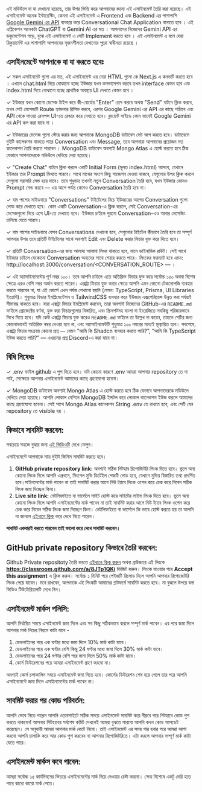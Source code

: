এই মডিউলে যা যা দেখানো হয়েছে, তার উপর ভিত্তি করে আপনাদের জন্যে এই এসাইনমেন্ট তৈরি করা হয়েছে। এই এসাইনমেন্ট অনেক ইন্টারেস্টিং, কেননা এই এসাইনমেন্ট এ Frontend এবং Backend এর পাশাপাশি [Google Gemini এর API](https://ai.google.dev/gemini-api/docs) ব্যবহার করে Conversational Chat Application বানাতে হবে । এই এপ্লিকেশন অনেকটা ChatGPT বা Gemini AI এর মত । আপনাদের নিজেদের Gemini API এর ডকুমেন্টেশন পড়ে, বুঝে এই এসাইনমেন্ট এ সেটি Implement করতে হবে । এই এসাইনমেন্ট এ বলে দেয়া রিকুয়ার্মেন্ট এর পাশাপাশি আপনাদের সৃজনশীলতা দেখানোর পুরো স্বাধীনতা রয়েছে ।

## এসাইনমেন্টে আপনাকে যা যা করতে হবেঃ

✓ সকল এসাইনমেট গুলো এর মত, এই এসাইনমেন্ট এর দেয়া HTML গুলো কে Next.js এ কনভার্ট করতে হবে । এখানে chat.html দিয়ে বোঝানো হচ্ছে ইউজার যখন কনভাসেশন করবে তখন interface কেমন হবে এবং index.html দিয়ে বোঝানো হচ্ছে প্রাথমিক অবস্থায় UI দেখতে কেমন হবে ।

✓ ইউজার যখন কোনো মেসেজ টাইপ করে কী-বোর্ডের "Enter" প্রেস করবে অথবা "Send" বাটনে ক্লিক করবে, তখন সেই মেসেজটি Route হ্যান্ডলার রিসিভ করবে, এরপর Google Gemini এর API এর কাছে পাঠাবে এবং API থেকে পাওয়া রেসপন্স UI-তে রেন্ডার করে দেখাতে হবে। ক্লায়েন্ট সাইডে কোন ভাবেই Google Gemini এর API কল করা যাবে না ।

✓ ইউজারের মেসেজ গুলো স্টোর করার জন্য আপনাকে MongoDB ডাটাবেস সেট আপ করতে হবে। ডাটাবেসে দুইটি কালেকশন থাকতে পারে Conversation এবং Message, তবে আপনারা আপনাদের প্রয়োজন মত কালেকশন তৈরি করতে পারবেন । MongoDB ডাটাবেস অবশ্যই Mongo Atlas এ হোস্ট করতে হবে ঠিক যেভাবে আপনাদেরকে মডিউলে দেখিয়ে দেয়া হয়েছে।

✓ "Create Chat" বাটনে ক্লিক করলে একটি Initial Form (মূলত index.html)  আসবে, যেখানে ইউজার তার Prompt লিখতে পারবে। সাথে মাঝের অংশে কিছু সাজেশন দেওয়া থাকবে, যেগুলোর উপর ক্লিক করলে সেগুলো সরাসরি সেন্ড হয়ে যাবে। তবে শুধুমাত্র তখনই নতুন Conversation তৈরি হবে, যখন ইউজার কোনও Prompt সেন্ড করবে — এর আগে পর্যন্ত কোনও Conversation তৈরি হবে না।

✓ বাম পাশের সাইডবারে "Conversations" টাইটেলের নিচে ইউজারের আগের Conversation গুলো লোড করে দেখাতে হবে। কোন একটি Conversation-এ ক্লিক করলে, সেই Conversation-এর মেসেজগুলো নিয়ে এসে UI-তে দেখাতে হবে। ইউজার চাইলে পুরনো Conversation-এও আবার মেসেজিং চালিয়ে যেতে পারবে।

✓ বাম পাশের সাইডবারে যেসব Conversations দেখানো হবে, সেগুলোর টাইটেল কীভাবে তৈরি হবে তা সম্পূর্ণ আপনার উপর তবে প্রতিটি টাইটেলের সাথে অবশ্যই Edit এবং Delete করার ফিচার যুক্ত করে দিতে হবে।

✓ প্রতিটি Conversation-এর জন্য আলাদা আলাদা লিংক থাকতে হবে, মানে ডাইনামিক রাউট। সেই সাথে ইউজার চাইলে যেকোনো Conversation অন্যদের সাথে শেয়ার করতে পারে। লিংকের ফরম্যাট হবে এমন: http://localhost:3000/conversation/<CONVERSATION_ROUTE> — । 

✓ এই অ্যাসাইনমেন্টের পূর্ণ নম্বর ১০০। তবে আপনি চাইলে এতে অতিরিক্ত ফিচার যুক্ত করে সর্বোচ্চ ১৫০ অথবা বিশেষ ক্ষেত্রে এরও বেশি নম্বর অর্জন করতে পারেন। এক্সট্রা ফিচার যুক্ত করার ক্ষেত্রে আপনি এমন কোনো টেকনোলজি ব্যবহার করতে পারবেন না, যা এই কোর্সে এখন পর্যন্ত শেখানো হয়নি (যেমন: TypeScript, Prisma, UI Libraries ইত্যাদি)। শুধুমাত্র ফিচার ইমপ্লিমেন্টেশন ও TailwindCSS ব্যবহার করে ইউজার এক্সপেরিয়েন্স উন্নত করা পর্যন্তই সীমাবদ্ধ থাকতে হবে। যারা এক্সট্রা ফিচার ইমপ্লিমেন্ট করবেন, তারা অবশ্যই নিজেদের GitHub-এর `README.md` ফাইলে প্রোজেক্টের বর্ণনা, যুক্ত করা ফিচারগুলোর বিস্তারিত, এবং স্ক্রিনশটসহ বাংলা বা ইংরেজিতে সবকিছু পরিষ্কারভাবে লিখে দিতে হবে। যদি কেউ এক্সট্রা ফিচার যুক্ত করেও `README.md` ফাইলে তা উল্লেখ না করেন, তাহলে সেটির জন্য কোনোভাবেই অতিরিক্ত নম্বর দেওয়া হবে না, এবং অ্যাসাইনমেন্টটি শুধুমাত্র ১০০ নম্বরের মধ্যেই মূল্যায়িত হবে। সবশেষে, এক্সট্রা ফিচার সংক্রান্ত কোনো প্রশ্ন — যেমন “আমি কি Shadcn ব্যবহার করতে পারি?”, “আমি কি TypeScript ইউজ করতে পারি?” — এধরনের প্রশ্ন Discord-এ করা যাবে না।

## বিধি নিষেধঃ

✓ .env ফাইল github এ পুশ দিতে হবে। যদি কোনো কারণে .env আমরা আপনার repository তে না পাই, সেক্ষেত্রে আপনার এসাইনমেন্ট আমাদের কাছে গ্রহণযোগ্য হবেনা।

✓ MongoDB ডাটাবেস অবশ্যই Mongo Atlas এ হোস্ট করতে হবে ঠিক যেভাবে আপনাদেরকে মডিউলে দেখিয়ে দেয়া হয়েছে। আপনি লোকাল মেশিনে MongoDB ইন্সটল করে লোকাল কানেকশন ইউজ করলে আমাদের কাছে গ্রহণযোগ্য হবেনা। সেই সাথে Mongo Atlas কানেকশন String .env তে রাখতে হবে, এবং সেটি যেন repository তে visible হয় । 

## কিভাবে সাবমিট করবেন:

সবচেয়ে সহজে বুঝার জন্য [এই ভিডিওটি](https://learnwithsumit.com/rnext/courses/rnext/how-to-submit-assignments-in-reactive-accelerator-course) দেখে ফেলুন।

এসাইনমেন্টে আপনাকে মাত্র দুইটা জিনিস সাবমিট করতে হবে।

1. **GitHub private repository link:** অবশ্যই সঠিক গিটহাব রিপোজিটরি লিংক দিতে হবে। ভুলে অন্য কোনো লিংক দিলে আপনি এপ্রথমে, সিংগেল মুভি ডিটেইল পেজটি লোড হবে, যেখানে মুভির বিস্তারিত তথ্য প্রদর্শিত হবে।সাইনমেন্টের মার্ক পাবেন না তাই সাবমিট করার আগে নিউ ট্যাবে লিংক ওপেন করে চেক করে নিবেন সঠিক লিংক জমা দিচ্ছেন কিনা।
2. **Live site link:** নেটলিফাইতে বা ভার্সেলে সাইট হোস্ট করে সাইটের লাইভ লিংক দিতে হবে। ভুলে অন্য কোনো লিংক দিলে আপনি এসাইনমেন্টের মার্ক পাবেন না তাই সাবমিট করার আগে নিউ ট্যাবে লিংক ওপেন করে চেক করে নিবেন সঠিক লিংক জমা দিচ্ছেন কিনা। নেটলিফাইতে বা ভার্সেলে কি ভাবে হোস্ট করতে হয় তা আপনি না জানলে [এইখানে ক্লিক](https://learnwithsumit.com/rnext/courses/rnext/how-to-deploy-your-project-to-vercel-free) করে দেখে নিতে পারেন।

**সাবমিট একবারই করতে পারবেন তাই ভালো করে দেখে সাবমিট করবেন।**

## GitHub private repository কিভাবে তৈরি করবেন:

Github Private repositoty তৈরি করতে [এইখানে ক্লিক করুন](https://classroom.github.com/a/8JTp1QKi) অথবা ব্রাউজারে এই লিংকে **https://classroom.github.com/a/8JTp1QKi** ভিজিট করুন। লিংকে যাওয়ার পরে **Accept this assignment** এ ক্লিক করুন। সর্বোচ্চ ১ মিনিট পরে পেইজটি রিলোড দিলে আপনি আপনার রিপোজেটরি লিংক পেয়ে যাবেন। মনে রাখবেন, আপনাকে এই লিংকটি আমাদের প্লাটফর্মে সাবমিট করতে হবে। না বুঝলে উপরে বলা ভিডিও টিউটোরিয়ালটি দেখে নিন।

## এসাইনমেন্ট মার্কস পলিসি:

আপনি নির্ধারিত সময়ে এসাইনমেন্ট জমা দিলে এবং সব কিছু সঠিকভাবে করলে সম্পূর্ণ মার্ক পাবেন। এর পরে জমা দিলে আপনার মার্ক নিচের নিয়মে কাটা যাবে -

1. ডেডলাইনের পরে এক ঘণ্টার মধ্যে জমা দিলে 10% মার্ক কাটা যাবে।
2. ডেডলাইনের পরে এক ঘণ্টার বেশি কিন্তু 24 ঘণ্টার মধ্যে জমা দিলে 30% মার্ক কাটা যাবে।
3. ডেডলাইনের পরে 24 ঘণ্টার বেশি পরে জমা দিলে 50% মার্ক কাটা যাবে।
4. কোর্স ডিউরেশনের পরে আমরা এসাইনমেন্ট গ্রহণ করবো না।

অবশ্যই কোর্স চলাকালিন সময়ে এসাইনমেন্ট জমা দিতে হবে। কোর্সের ডিউরেশন শেষ হয়ে গেলে তার পরে আপনি এসাইনমেন্টে জমা দিলে এসাইনমেন্টের মার্ক পাবেন না।

## সাবমিট করার পর কোড পরিবর্তন:

আপনি ভেবে নিতে পারেন আপনি ওয়েবসাইটে সঠিক সময়ে এসাইনমেন্ট সাবমিট করে নীরবে পরে গিটহাবে কোড পুশ করতে থাকবেন! আপনার গিটহাবের সর্বশেষ কমিট দেখলেই আমরা বুঝতে পারবো আপনি কখন কোড আপডেট করেছেন। সে অনুযায়ী আমরা আপনার মার্ক কেটে নিবো। তাই এসাইনমেন্ট এর সময় পার হবার পরে আমরা আশা করবো আপনি চালাকি করে আর কোড পুশ করবেন না আপনার রিপোজিটরিতে। এটা করলে আপনার সম্পূর্ণ মার্ক কাটা যেতে পারে।

## এসাইনমেন্ট মার্কস কবে পাবেন:

আমরা সর্বোচ্চ ১৫ কার্যদিবসের ভিতরে এসাইনমেন্টের মার্ক দিয়ে দেওয়ার চেষ্টা করবো। ক্ষেত্র বিশেষে একটু দেরি হতে পারে কারো কারো মার্ক পেতে।
